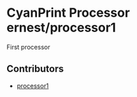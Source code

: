 # CyanPrint Processor ernest/processor1

First processor

## Contributors
- [processor1](mailto:ernest@atomi.cloud)